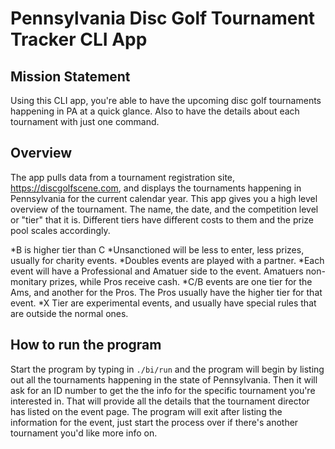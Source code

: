 # Pennsylvania Disc Golf Tournament Tracker CLI App

## Mission Statement
  Using this CLI app, you're able to have the upcoming disc golf tournaments happening in PA at a quick glance.
  Also to have the details about each tournament with just one command.

## Overview
  The app pulls data from a tournament registration site, https://discgolfscene.com, and displays the tournaments happening in Pennsylvania for the current calendar year. This app gives you a high level overview of the tournament. The name, the date, and the competition level or "tier" that it is. Different tiers have different costs to them and the prize pool scales accordingly.

  *B is higher tier than C
  *Unsanctioned will be less to enter, less prizes, usually for charity events.
  *Doubles events are played with a partner.
  *Each event will have a Professional and Amatuer side to the event. Amatuers non-monitary prizes, while Pros receive cash.
  *C/B events are one tier for the Ams, and another for the Pros. The Pros usually have the higher tier for that event.
  *X Tier are experimental events, and usually have special rules that are outside the normal ones.

## How to run the program
  Start the program by typing in `./bi/run` and the program will begin by listing out all the tournaments happening in the state of Pennsylvania.
  Then it will ask for an ID number to get the the info for the specific tournament you're interested in.
  That will provide all the details that the tournament director has listed on the event page.
  The program will exit after listing the information for the event, just start the process over if there's another tournament you'd like more info on.



